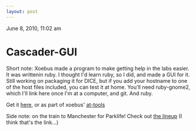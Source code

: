 ```yaml
---
layout: post
---
```


June 8, 2010, 11:02 am

# Cascader-GUI #

Short note: Xoebus made a program to make getting help in the labs easier. It was writtenin ruby. I thought I'd learn ruby, so I did, and made a GUI for it. Still working on packaging it for DICE, but if you add your hostname to one of the host files included, you can test it at home. You'll need ruby-gnome2, which I'll link here once I'm at a computer, and git. And ruby.

Get it [here](http://github.com/shearn89/cascader-gui), or as part of xoebus' [at-tools](http://github.com/xoebus/at-tools)

Side note: on the train to Manchester for Parklife! Check out [the lineup](http://parklife.uk.com/line_ups.php)
(I think that's the link...)
    


